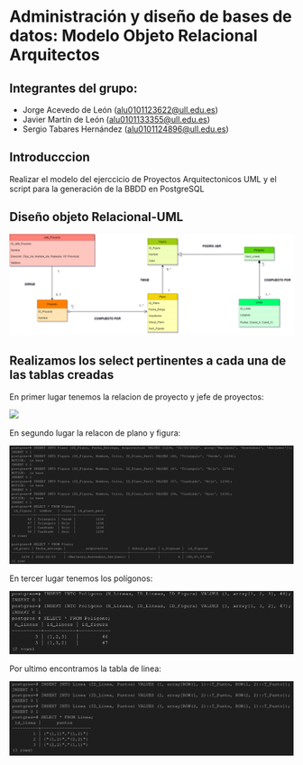 # Administración y diseño de bases de datos: Modelo Objeto Relacional Arquitectos

## Integrantes del grupo:
   * Jorge Acevedo de León (alu0101123622@ull.edu.es)
   * Javier Martín de León (alu0101133355@ull.edu.es)
   * Sergio Tabares Hernández (alu0101124896@ull.edu.es)


## Introducccion 

Realizar el modelo del ejerccicio de Proyectos Arquitectonicos UML y el script para la generación de la BBDD en PostgreSQL


## Diseño objeto Relacional-UML

![](fotos-proyectos/uml.png)

## Realizamos los select pertinentes a cada una de las tablas creadas

En primer lugar tenemos la relacion de proyecto y jefe de proyectos:

![](fotos-proyectos/select-proyecto-jefe_proyecto)

En segundo lugar la relacon de plano y figura:

![](fotos-proyectos/select-plano-figura.png)

En tercer lugar tenemos los polígonos:

![](fotos-proyectos/select-poligono.png)

Por ultimo encontramos la tabla de linea:

![](fotos-proyectos/select-linea.png)




